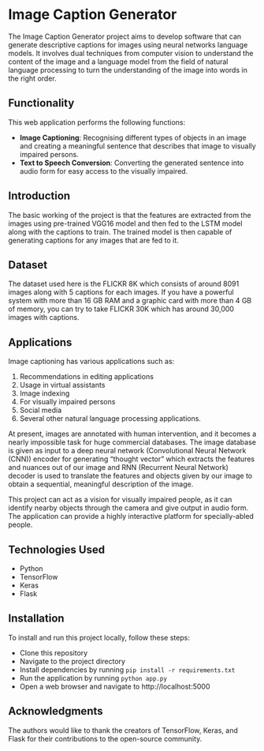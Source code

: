 # Image Caption Generator

The Image Caption Generator project aims to develop software that can generate descriptive captions for images using neural networks language models. It involves dual techniques from computer vision to understand the content of the image and a language model from the field of natural language processing to turn the understanding of the image into words in the right order.

## Functionality

This web application performs the following functions:

- **Image Captioning**: Recognising different types of objects in an image and creating a meaningful sentence that describes that image to visually impaired persons.
- **Text to Speech Conversion**: Converting the generated sentence into audio form for easy access to the visually impaired.

## Introduction
The basic working of the project is that the features are extracted from the images using pre-trained VGG16 model and then fed to the LSTM model along with the captions to train. The trained model is then capable of generating captions for any images that are fed to it.

## Dataset
The dataset used here is the FLICKR 8K which consists of around 8091 images along with 5 captions for each images. If you have a powerful system with more than 16 GB RAM and a graphic card with more than 4 GB of memory, you can try to take FLICKR 30K which has around 30,000 images with captions.

## Applications

Image captioning has various applications such as:

1. Recommendations in editing applications
2. Usage in virtual assistants
3. Image indexing
4. For visually impaired persons
5. Social media
6. Several other natural language processing applications.

At present, images are annotated with human intervention, and it becomes a nearly impossible task for huge commercial databases. The image database is given as input to a deep neural network (Convolutional Neural Network (CNN)) encoder for generating “thought vector” which extracts the features and nuances out of our image and RNN (Recurrent Neural Network) decoder is used to translate the features and objects given by our image to obtain a sequential, meaningful description of the image.

This project can act as a vision for visually impaired people, as it can identify nearby objects through the camera and give output in audio form. The application can provide a highly interactive platform for specially-abled people.


## Technologies Used

- Python
- TensorFlow
- Keras
- Flask

## Installation

To install and run this project locally, follow these steps:

- Clone this repository
- Navigate to the project directory
- Install dependencies by running `pip install -r requirements.txt`
- Run the application by running `python app.py`
- Open a web browser and navigate to http://localhost:5000

## Acknowledgments

The authors would like to thank the creators of TensorFlow, Keras, and Flask for their contributions to the open-source community.
